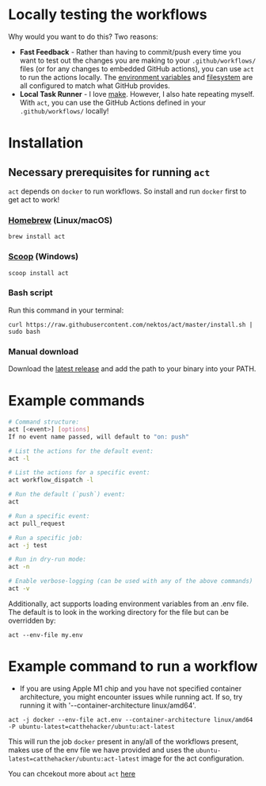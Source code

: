 # Locally testing the workflows

Why would you want to do this? Two reasons:

- **Fast Feedback** - Rather than having to commit/push every time you want to test out the changes you are making to your `.github/workflows/` files (or for any changes to embedded GitHub actions), you can use `act` to run the actions locally. The [environment variables](https://help.github.com/en/actions/configuring-and-managing-workflows/using-environment-variables#default-environment-variables) and [filesystem](https://help.github.com/en/actions/reference/virtual-environments-for-github-hosted-runners#filesystems-on-github-hosted-runners) are all configured to match what GitHub provides.
- **Local Task Runner** - I love [make](<https://en.wikipedia.org/wiki/Make_(software)>). However, I also hate repeating myself. With `act`, you can use the GitHub Actions defined in your `.github/workflows/` locally!


# Installation

## Necessary prerequisites for running `act`

`act` depends on `docker` to run workflows. So install and run `docker` first to get act to work!

### [Homebrew](https://brew.sh/) (Linux/macOS)

```shell
brew install act
```

### [Scoop](https://scoop.sh/) (Windows)

```shell
scoop install act
```

### Bash script

Run this command in your terminal:

```shell
curl https://raw.githubusercontent.com/nektos/act/master/install.sh | sudo bash
```

### Manual download

Download the [latest release](https://github.com/nektos/act/releases/latest) and add the path to your binary into your PATH.

# Example commands

```sh
# Command structure:
act [<event>] [options]
If no event name passed, will default to "on: push"

# List the actions for the default event:
act -l

# List the actions for a specific event:
act workflow_dispatch -l

# Run the default (`push`) event:
act

# Run a specific event:
act pull_request

# Run a specific job:
act -j test

# Run in dry-run mode:
act -n

# Enable verbose-logging (can be used with any of the above commands)
act -v
```

Additionally, act supports loading environment variables from an .env file. The default is to look in the working directory for the file but can be overridden by:

```shell
act --env-file my.env

```

# Example command to run a workflow

- If you are using Apple M1 chip and you have not specified container architecture, you might encounter issues while running act. If so, try running it with '--container-architecture linux/amd64'.

```shell
act -j docker --env-file act.env --container-architecture linux/amd64 -P ubuntu-latest=catthehacker/ubuntu:act-latest

```

This will run the job `docker` present in any/all of the workflows present, makes use of the env file we have provided and uses the `ubuntu-latest=catthehacker/ubuntu:act-latest` image for the act configuration.


You can chcekout more about `act` [here](https://github.com/nektos/act)